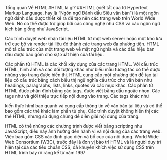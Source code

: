 <!DOCTYPE html>
<html>
  <head>
  Tổng quan Về HTML
  </head>
  <body>
  #HTML là gì?
    ##HTML (viết tắt của từ Hypertext Markup Language, hay là “Ngôn ngữ Đánh dấu Siêu văn bản”) là một ngôn ngữ đánh dấu được thiết kế ra để tạo nên các trang web trên World Wide Web. Nó có thể được trợ giúp bởi các công nghệ như CSS và các ngôn ngữ kịch bản giống như JavaScript.

Các trình duyệt web nhận tài liệu HTML từ một web server hoặc một kho lưu trữ cục bộ và render tài liệu đó thành các trang web đa phương tiện. HTML mô tả cấu trúc của một trang web về mặt ngữ nghĩa và các dấu hiệu ban đầu được bao gồm cho sự xuất hiện của tài liệu.

Các phần tử HTML là các khối xây dựng của các trang HTML. Với cấu trúc HTML, hình ảnh và các đối tượng khác như biểu mẫu tương tác có thể được nhúng vào trang được hiển thị. HTML cung cấp một phương tiện để tạo tài liệu có cấu trúc bằng cách biểu thị ngữ nghĩa cấu trúc cho văn bản như headings, paragraphs, lists, links, quotes và các mục khác. Các phần tử HTML được phân định bằng các tags, được viết bằng dấu ngoặc nhọn. Các tags như và giới thiệu trực tiếp nội dung vào trang. Các tags khác như

kiến thức html
bao quanh và cung cấp thông tin về văn bản tài liệu và có thể bao gồm các thẻ khác làm phần tử phụ. Các trình duyệt không hiển thị các thẻ HTML, nhưng sử dụng chúng để diễn giải nội dung của trang.

HTML có thể nhúng các chương trình được viết bằng scripting như JavaScript, điều này ảnh hưởng đến hành vi và nội dung của các trang web. Việc bao gồm CSS xác định giao diện và bố cục của nội dung. World Wide Web Consortium (W3C), trước đây là đơn vị bảo trì HTML và là người duy trì hiện tại của các tiêu chuẩn CSS, đã khuyến khích việc sử dụng CSS trên HTML trình bày rõ ràng kể từ năm 1997

  </body>
 </html>

